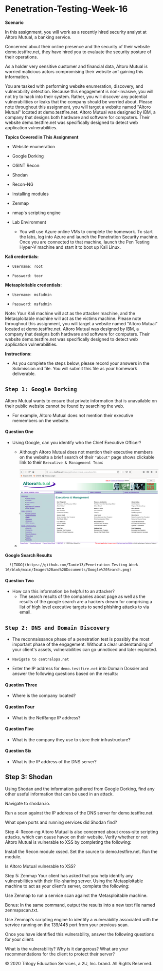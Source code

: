 # Penetration-Testing-Week-16


**Scenario**

In this assignment, you will work as a recently hired security analyst at Altoro Mutual, a banking service.


Concerned about their online presence and the security of their website demo.testfire.net, they have hired you to evaluate the security posture of their operations.


As a holder very sensitive customer and financial data, Altoro Mutual is worried malicious actors compromising their website anf gaining this information.


You are tasked with performing website enumeration, discovery, and vulnerability detection. Because this engagement is non-invasive, you will not try to hack into their system. Rather, you will discover any potential vulnerabilities or leaks that the company should be worried about.
Please note throughout this assignment, you will target a website named "Altoro Mutual" located at demo.testfire.net. Altoro Mutual was designed by IBM, a company that designs both hardware and software for computers. Their website demo.testfire.net was specifically designed to detect web application vulnerabilities.

**Topics Covered in This Assignment**

-  Website enumeration
-  Google Dorking
-  OSINT Recon
-  Shodan
-  Recon-NG
-  Installing modules
-  Zenmap
-  nmap's scripting engine


-  Lab Environment
   - You will use Azure online VMs to complete the homework.
     To start the labs, log into Azure and launch the Penetration Security machine.
     Once you are connected to that machine, launch the Pen Testing Hyper-V machine 
     and start it to boot up Kali Linux.


**Kali credentials:**

-  `Username: root`

-  `Password: toor`


**Metasploitable credentials:**

-  `Username: msfadmin`

-  `Password: msfadmin`


Note: Your Kali machine will act as the attacker machine, and the Metasploitable machine will act as the victims machine.
Please note throughout this assignment, you will target a website named "Altoro Mutual" located at demo.testfire.net. Altoro Mutual was designed by IBM, a company that designs both hardware and software for computers. Their website demo.testfire.net was specifically designed to detect web application vulnerabilities.


**Instructions:**

-  As you complete the steps below, please record your answers in the Submission.md file. You will submit this file as your homework deliverable.

## `Step 1: Google Dorking`

Altoro Mutual wants to ensure that private information that is unavailable on their public website cannot be found by searching the web.
- For example, Altoro Mutual does not mention their executive memembers on the website. 
  
#### Question One
- Using Google, can you identify who the Chief Executive Officer?
    
    - Although Altoro Mutual does not mention their executive members on the website a brief search of their `"about"` page shows clickable link to their `Executive & Management Team`:
     
    - ![TODO](https://github.com/Tamie13/Penetration-Testing-Week-16/blob/main/Images%20and%20Documents/Exec_Management%20Page.png)

**Google Search Results**

    - ![TODO](https://github.com/Tamie13/Penetration-Testing-Week-16/blob/main/Images%20and%20Documents/Google%20Search.png)


#### Question Two
-  How can this information be helpful to an attacker?
    - The search results of the companies about page as well as the results of the google search are a hackers dream for comprising a list of high level executive targets to send phishing attacks to via email.


## `Step 2: DNS and Domain Discovery`

-  The reconnaissance phase of a penetration test is possibly the most important phase of the engagement. Without a clear understanding of your client's assets, vulnerabilities can go unnoticed and later exploited.


-  `Navigate to centralops.net`

-  Enter the IP address for `demo.testfire.net` into Domain Dossier and answer the following questions based on the results:

    
#### Question Three

-  Where is the company located?


#### Question Four
-  What is the NetRange IP address?


#### Question Five
-  What is the company they use to store their infrastructure?


#### Question Six
-  What is the IP address of the DNS server?



## Step 3: Shodan
Using Shodan and the information gathered from Google Dorking, find any other useful information that can be used in an attack.


Navigate to shodan.io.


Run a scan against the IP address of the DNS server for demo.testfire.net.

What open ports and running services did Shodan find?




Step 4: Recon-ng
Altoro Mutual is also concerned about cross-site scripting attacks, which can cause havoc on their website. Verify whether or not Altoro Mutual is vulnerable to XSS by completing the following:

Install the Recon module xssed.
Set the source to demo.testfire.net.
Run the module.

Is Altoro Mutual vulnerable to XSS?

Step 5: Zenmap
Your client has asked that you help identify any vulnerabilities with their file-sharing server. Using the Metasploitable machine to act as your client's server, complete the following:


Use Zenmap to run a service scan against the Metasploitable machine.


Bonus: In the same command, output the results into a new text file named zenmapscan.txt.



Use Zenmap's scripting engine to identify a vulnerability associated with the service running on the 139/445 port from your previous scan.


Once you have identified this vulnerability, answer the following questions for your client:

What is the vulnerability?
Why is it dangerous?
What are your recommendations for the client to protect their server?




© 2020 Trilogy Education Services, a 2U, Inc. brand. All Rights Reserved.
